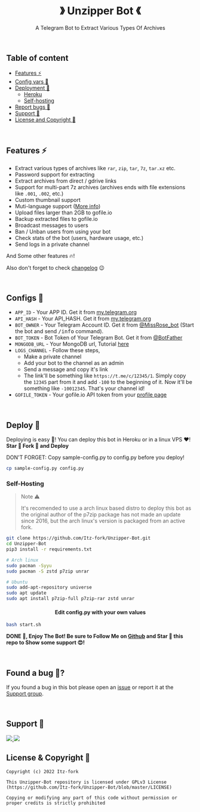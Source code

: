 <h1 align="center">》 Unzipper Bot 《</h1>

<p align="center">
  A Telegram Bot to Extract Various Types Of Archives
</p>

</br>


## Table of content
- [Features ⚡](#features-)
- [Config vars 📖](#configs-)
- [Deployment 👀](#deploy-)
  - [Heroku](#with-heroku)
  - [Self-hosting](#self-hosting)
- [Report bugs 🐞](#found-a-bug-)
- [Support 💙](#support-)
- [License and Copyright 👮](#license--copyright-)

</br>


## Features ⚡
- Extract various types of archives like `rar`, `zip`, `tar`, `7z`, `tar.xz` etc.
- Password support for extracting
- Extract archives from direct / gdrive links
- Support for multi-part 7z archives (archives ends with file extensions like `.001`, `.002`, etc.)
- Custom thumbnail support
- Muti-language support ([More info](https://github.com/Itz-fork/Unzipper-Bot/tree/main/unzipper/localization#readme))
- Upload files larger than 2GB to gofile.io
- Backup extracted files to gofile.io
- Broadcast messages to users
- Ban / Unban users from using your bot
- Check stats of the bot (users, hardware usage, etc.)
- Send logs in a private channel

And Some other features 🔥!

Also don't forget to check [changelog](CHANGELOG.md) 😉

</br>


## Configs 📖
- `APP_ID` - Your APP ID. Get it from [my.telegram.org](my.telegram.org)
- `API_HASH` - Your API_HASH. Get it from [my.telegram.org](my.telegram.org)
- `BOT_OWNER` - Your Telegram Account ID. Get it from [@MissRose_bot](https://t.me/MissRose_bot) (Start the bot and send <samp>/info</samp> command).
- `BOT_TOKEN` - Bot Token of Your Telegram Bot. Get it from [@BotFather](https://t.me/BotFather)
- `MONGODB_URL` - Your MongoDB url, Tutorial [here](https://www.youtube.com/watch?v=0aYrJTfYBHU)
- `LOGS_CHANNEL` - Follow these steps,
  - Make a private channel
  - Add your bot to the channel as an admin
  - Send a message and copy it's link
  - The link'll be something like `https://t.me/c/12345/1`. Simply copy the `12345` part from it and add `-100` to the beginning of it. Now it'll be something like `-10012345`. That's your channel id!
- `GOFILE_TOKEN` - Your gofile.io API token from your [profile page](https://gofile.io/myProfile)

</br>


## Deploy 👀
Deploying is easy 🤫! You can deploy this bot in Heroku or in a linux VPS ♥️! **Star 🌟 Fork 🍴 and Deploy**

DON'T FORGET: Copy sample-config.py to config.py before you deploy!

```bash
cp sample-config.py config.py
```

### Self-Hosting
> Note ⚠️
> 
> It's recomended to use a arch linux based distro to deploy this bot as the original author of the p7zip package has not made an update since 2016, but the arch linux's version is packaged from an active fork.

```bash
git clone https://github.com/Itz-fork/Unzipper-Bot.git
cd Unzipper-Bot
pip3 install -r requirements.txt

# Arch linux
sudo pacman -Syyu
sudo pacman -S zstd p7zip unrar

# Ubuntu
sudo add-apt-repository universe
sudo apt update
sudo apt install p7zip-full p7zip-rar zstd unrar
```

<h4 align="center">Edit config.py with your own values</h4>

```bash
bash start.sh
```

**DONE 🥳, Enjoy The Bot! Be sure to Follow Me on [Github](https://github.com/Itz-fork) and Star 🌟 this repo to Show some support 😍!**

</br>


## Found a bug 🐞?
If you found a bug in this bot please open an [issue](https://github.com/Itz-fork/Unzipper-Bot/issues) or report it at the [Support group](#support).

</br>


## Support 💙
<a href="https://t.me/NexaBotsUpdates">
  <img src="https://img.shields.io/badge/Updates_Channel-0a0a0a?style=for-the-badge&logo=telegram&logoColor=white">
</a>
<a href="https://t.me/Nexa_bots">
  <img src="https://img.shields.io/badge/Support_Group-0a0a0a?style=for-the-badge&logo=telegram&logoColor=white">
</a>

</br>


## License & Copyright 👮
```
Copyright (c) 2022 Itz-fork

This Unzipper-Bot repository is licensed under GPLv3 License (https://github.com/Itz-fork/Unzipper-Bot/blob/master/LICENSE)

Copying or modifying any part of this code without permission or proper credits is strictly prohibited
```
